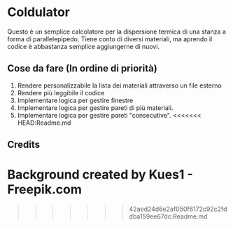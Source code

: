 # Coldulator
Questo è un semplice calcolatore per la dispersione termica di una stanza a forma di parallelepipedo. Tiene conto di diversi materiali, ma aprendo il codice è abbastanza semplice aggiungerne di nuovi.

## Cose da fare (In ordine di priorità)
1. Rendere personalizzabile la lista dei materiali attraverso un file esterno
2. Rendere più leggibile il codice
3. Implementare logica per gestire finestre
4. Implementare logica per gestire pareti di più materiali.
5. Implementare logica per gestire pareti "consecutive".
<<<<<<< HEAD:Readme.md


## Credits
Background created by Kues1 - Freepik.com
=======
>>>>>>> 42aed24d6e2af050f6172c92c2fddba159ee67dc:Readme.md
